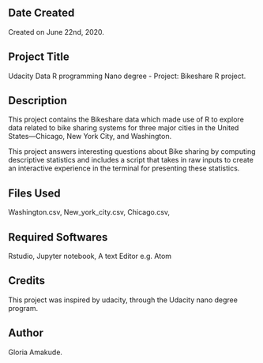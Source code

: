 ## Date Created
Created on June 22nd, 2020.

## Project Title
Udacity Data R programming Nano degree - Project: Bikeshare R project.

## Description
This project contains the Bikeshare data which made use of R to explore data related to bike sharing systems for three major cities in the United States—Chicago, New York City, and Washington.

This project answers interesting questions about Bike sharing by computing descriptive statistics and includes a script that takes in raw inputs to create an interactive experience in the terminal for presenting these statistics.

## Files Used
Washington.csv,
New_york_city.csv,
Chicago.csv,

## Required Softwares
Rstudio, Jupyter notebook, A text Editor e.g. Atom

## Credits
This project was inspired by udacity, through the Udacity nano degree program.

## Author
Gloria Amakude.
